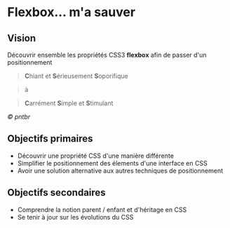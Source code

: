 # Flexbox... m'a sauver

## Vision

Découvrir ensemble les propriétés CSS3 **flexbox** afin de passer d'un positionnement 

> **C**hiant et **S**érieusement **S**oporifique 

> à 

> **C**arrément **S**imple et **S**timulant 

<cite>© pntbr</cite>

## Objectifs primaires

- Découvrir une propriété CSS d'une manière différente
- Simplifier le positionnement des élements d'une interface en CSS
- Avoir une solution alternative aux autres techniques de positionnement

## Objectifs secondaires

- Comprendre la notion parent / enfant et d'héritage en CSS
- Se tenir à jour sur les évolutions du CSS
